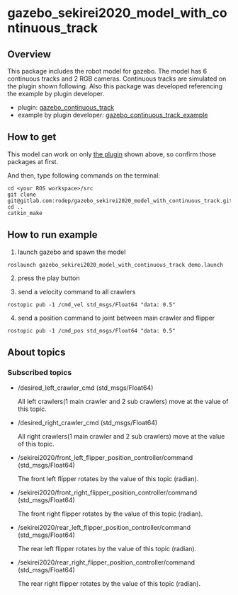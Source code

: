 # gazebo_sekirei2020_model_with_continuous_track

## Overview
This package includes the robot model for gazebo. The model has 6 continuous tracks and 2 RGB cameras. Continuous tracks are simulated on the plugin shown following. Also this package was developed referencing the example by plugin developer.

* plugin: [gazebo_continuous_track][1]
* example by plugin developer: [gazebo_continuous_track_example][2]

[1]:https://github.com/yoshito-n-students/gazebo_continuous_track
[2]:https://github.com/yoshito-n-students/gazebo_continuous_track_example


## How to get
This model can work on only [the plugin][1] shown above, so confirm those packages at first.

And then, type following commands on the terminal:
```
cd <your ROS workspace>/src
git clone git@gitlab.com:rodep/gazebo_sekirei2020_model_with_continuous_track.git
cd ..
catkin_make
```


## How to run example
1. launch gazebo and spawn the model
```
roslaunch gazebo_sekirei2020_model_with_continuous_track demo.launch
```
2. press the play button

3. send a velocity command to all crawlers
```
rostopic pub -1 /cmd_vel std_msgs/Float64 "data: 0.5"
```
4. send a position command to joint between main crawler and flipper
```
rostopic pub -1 /cmd_pos std_msgs/Float64 "data: 0.5"
```


## About topics
### Subscribed topics
* /desired_left_crawler_cmd (std_msgs/Float64)

  All left crawlers(1 main crawler and 2 sub crawlers) move at the value of this topic.

* /desired_right_crawler_cmd (std_msgs/Float64)

  All right crawlers(1 main crawler and 2 sub crawlers) move at the value of this topic.

* /sekirei2020/front_left_flipper_position_controller/command (std_msgs/Float64)

  The front left flipper rotates by the value of this topic (radian).

* /sekirei2020/front_right_flipper_position_controller/command (std_msgs/Float64)

  The front right flipper rotates by the value of this topic (radian).

* /sekirei2020/rear_left_flipper_position_controller/command (std_msgs/Float64)

  The rear left flipper rotates by the value of this topic (radian).

* /sekirei2020/rear_right_flipper_position_controller/command (std_msgs/Float64)

  The rear right flipper rotates by the value of this topic (radian).